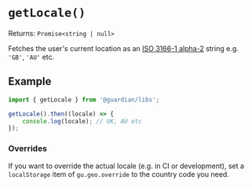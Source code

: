 # `getLocale()`

Returns: `Promise<string | null>`

Fetches the user's current location as an [ISO 3166-1 alpha-2](https://en.wikipedia.org/wiki/ISO_3166-1_alpha-2#Decoding_table) string e.g. `'GB'`, `'AU'` etc.

## Example

```js
import { getLocale } from '@guardian/libs';

getLocale().then((locale) => {
    console.log(locale); // UK, AU etc
});
```

### Overrides

If you want to override the actual locale (e.g. in CI or development), set a `localStorage` item of `gu.geo.override` to the country code you need.
